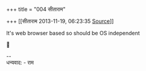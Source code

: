 +++
title = "004 सीताराम"

+++
[[सीताराम	2013-11-19, 06:23:35 [Source](https://groups.google.com/g/samskrita/c/eUQjJjNo08I)]]



It's web browser based so should be OS independent



--  
धन्यवाद: - राम  

